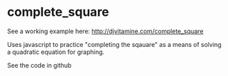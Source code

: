 complete_square
===============

See a working example here: http://djvitamine.com/complete_square

Uses javascript to practice "completing the sqauare" as a means of solving a quadratic equation for graphing.

See the code in github
